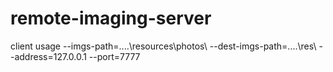 # remote-imaging-server
client usage
--imgs-path=..\..\resources\photos\ --dest-imgs-path=..\..\res\ --address=127.0.0.1 --port=7777

